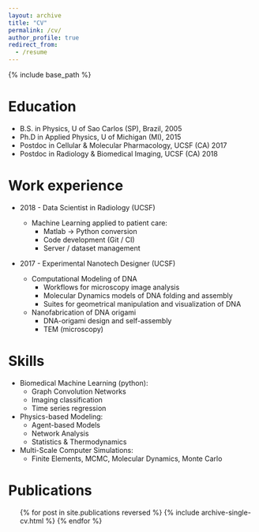 ```yaml
---
layout: archive
title: "CV"
permalink: /cv/
author_profile: true
redirect_from:
  - /resume
---
```


{% include base_path %}

Education
======
* B.S. in Physics, U of Sao Carlos (SP), Brazil, 2005
* Ph.D in Applied Physics, U of Michigan (MI), 2015
* Postdoc in Cellular & Molecular Pharmacology, UCSF (CA) 2017
* Postdoc in Radiology & Biomedical Imaging, UCSF (CA) 2018

Work experience
======
* 2018 - Data Scientist in Radiology (UCSF)
  * Machine Learning applied to patient care:
    * Matlab -> Python conversion
    * Code development (Git / CI)
    * Server / dataset management

* 2017 - Experimental Nanotech Designer (UCSF)
  * Computational Modeling of DNA
    * Workflows for microscopy image analysis
    * Molecular Dynamics models of DNA folding and assembly
    * Suites for geometrical manipulation and visualization of DNA
  * Nanofabrication of DNA origami
    * DNA-origami design and self-assembly
    * TEM (microscopy)

Skills
======
* Biomedical Machine Learning (python):
  * Graph Convolution Networks
  * Imaging classification
  * Time series regression
* Physics-based Modeling:
  * Agent-based Models
  * Network Analysis
  * Statistics & Thermodynamics
* Multi-Scale Computer Simulations:
  * Finite Elements, MCMC, Molecular Dynamics, Monte Carlo

Publications
======
  <ul>{% for post in site.publications reversed %}
    {% include archive-single-cv.html %}
  {% endfor %}</ul>

<!-- Talks
======
  <ul>{% for post in site.talks %}
    {% include archive-single-talk-cv.html %}
  {% endfor %}</ul>

Teaching
======
  <ul>{% for post in site.teaching %}
    {% include archive-single-cv.html %}
  {% endfor %}</ul> -->
